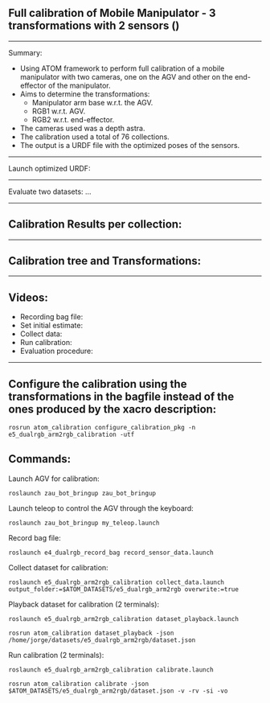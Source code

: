 ## Full calibration of Mobile Manipulator - 3 transformations with 2 sensors ()
_______________________________

Summary: 
* Using ATOM framework to perform full calibration of a mobile manipulator with two cameras, one on the AGV and other on the end-effector of the manipulator.
* Aims to determine the transformations: 
    * Manipulator arm base w.r.t. the AGV.
    * RGB1 w.r.t. AGV. 
    * RGB2 w.r.t. end-effector.
* The cameras used was a depth astra. 
* The calibration used a total of 76 collections.
* The output is a URDF file with the optimized poses of the sensors.
_______________________________

Launch optimized URDF:

_______________________________

Evaluate two datasets: ...

_______________________________

## Calibration Results per collection:

_______________________________

## Calibration tree and Transformations:

_______________________________

## Videos:
* Recording bag file: 
* Set initial estimate: 
* Collect data: 
* Run calibration: 
* Evaluation procedure:
_______________________________

## Configure the calibration using the transformations in the bagfile instead of the ones produced by the xacro description:

    rosrun atom_calibration configure_calibration_pkg -n e5_dualrgb_arm2rgb_calibration -utf

## Commands:
Launch AGV for calibration:

    roslaunch zau_bot_bringup zau_bot_bringup

Launch teleop to control the AGV through the keyboard:

    roslaunch zau_bot_bringup my_teleop.launch 

Record bag file:

    roslaunch e4_dualrgb_record_bag record_sensor_data.launch

Collect dataset for calibration:

    roslaunch e5_dualrgb_arm2rgb_calibration collect_data.launch output_folder:=$ATOM_DATASETS/e5_dualrgb_arm2rgb overwrite:=true

Playback dataset for calibration (2 terminals):

    roslaunch e5_dualrgb_arm2rgb_calibration dataset_playback.launch

    rosrun atom_calibration dataset_playback -json /home/jorge/datasets/e5_dualrgb_arm2rgb/dataset.json 

Run calibration (2 terminals):

    roslaunch e5_dualrgb_arm2rgb_calibration calibrate.launch

    rosrun atom_calibration calibrate -json $ATOM_DATASETS/e5_dualrgb_arm2rgb/dataset.json -v -rv -si -vo

